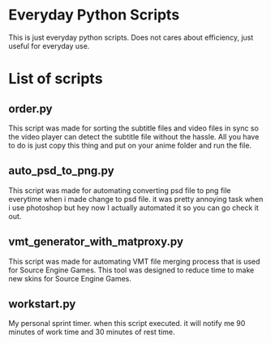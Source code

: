 # Everyday Python Scripts
This is just everyday python scripts. Does not cares about efficiency, just useful for everyday use.

# List of scripts 
## order.py
This script was made for sorting the subtitle files and video files in sync so the video player can detect the subtitle file without the hassle. All you have to do is just copy this thing and put on your anime folder and run the file.
## auto_psd_to_png.py
This script was made for automating converting psd file to png file everytime when i made change to psd file. it was pretty annoying task when i use photoshop but hey now I actually automated it so you can go check it out.
## vmt_generator_with_matproxy.py
This script was made for automating VMT file merging process that is used for Source Engine Games. This tool was designed to reduce time to make new skins for Source Engine Games. 
## workstart.py
My personal sprint timer. when this script executed. it will notify me 90 minutes of work time and 30 minutes of rest time.
